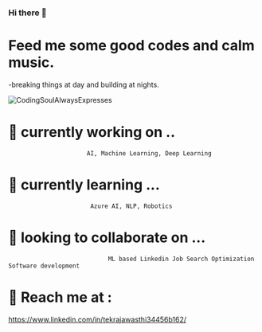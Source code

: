 ### Hi there 👋
# Feed me some good codes and calm music.
  -breaking things at day and building at nights.
<!--
**Tekraj15/Tekraj15** is a ✨ _special_ ✨ repository because its `README.md` (this file) appears on your GitHub profile.

Here are some ideas to get you started:

- 🔭 I’m currently working on ...
- 🌱 I’m currently learning ...
- 👯 I’m looking to collaborate on ...
- 🤔 I’m looking for help with ...
- 💬 Ask me about ...
- 📫 How to reach me: ...
- 😄 Pronouns: ...
- ⚡ Fun fact: ...
-->
![CodingSoulAlwaysExpresses](https://user-images.githubusercontent.com/38464224/87760321-31a1eb00-c82d-11ea-8523-0e0ff0dc07d4.jpg)

# 🔭 currently working on ..
                          AI, Machine Learning, Deep Learning
# 🌱 currently learning ...
                           Azure AI, NLP, Robotics
# 👯 looking to collaborate on ...
                                ML based Linkedin Job Search Optimization Software development
# 💬 Reach me at :
https://www.linkedin.com/in/tekrajawasthi34456b162/
                 

